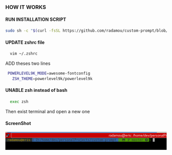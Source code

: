### HOW IT WORKS

#### RUN INSTALLATION SCRIPT

```sh
sudo sh -c "$(curl -fsSL https://github.com/radamou/custom-prompt/blob/master/install-env-script/install-packages.sh)"
```

#### UPDATE zshrc file

```sh
  vim ~/.zshrc
```

ADD theses two lines

 ```sh
  POWERLEVEL9K_MODE=awesome-fontconfig
	ZSH_THEME=powerlevel9k/powerlevel9k
```


#### UNABLE zsh instead of bash

```sh
  exec zsh
```

Then exist terminal and open a new one

#### ScreenShot
![Example](https://github.com/radamou/custom-prompt/blob/master/img/custom-promt.png "custom promt")


